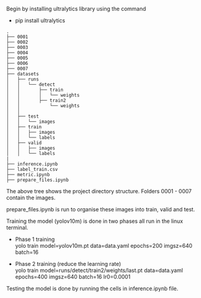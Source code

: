

Begin by installing ultralytics library using the command
- pip install ultralytics
```
.
├── 0001
├── 0002
├── 0003
├── 0004
├── 0005
├── 0006
├── 0007
├── datasets
│   ├── runs
│   │   └── detect
│   │       ├── train
│   │       │   └── weights
│   │       ├── train2
│   │           └── weights
│   │       
│   ├── test
│   │   └── images
│   ├── train
│   │   ├── images
│   │   └── labels
│   ├── valid
│   │   ├── images
│   │   └── labels
|
├── inference.ipynb
├── label_train.csv
├── metric.ipynb
├── prepare_files.ipynb
```
The above tree shows the project directory structure. Folders 0001 - 0007 contain the images. 

prepare_files.ipynb is run to organise these images into train, valid and test.

Training the model (yolov10m) is done in two phases all run in the linux terminal.

- Phase 1 training \
yolo train model=yolov10m.pt data=data.yaml epochs=200 imgsz=640 batch=16


- Phase 2 training (reduce the learning rate)\
yolo train model=runs/detect/train2/weights/last.pt data=data.yaml epochs=400 imgsz=640 batch=16 lr0=0.0001


Testing the model is done by running the cells in inference.ipynb file.


